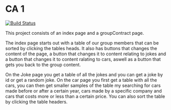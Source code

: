 # CA 1  
[![Build Status](https://travis-ci.org/cph-ms782/Course-Assignment-1.svg?branch=master)](https://travis-ci.org/cph-ms782/Course-Assignment-1)

This project consists of an index page and a groupContract page.

The index page starts out with a table of our group members that can be sorted by clicking the tables heads. It also has buttons that changes the content of the page, a button that changes it to content relating to jokes and a button that changes it to content ralating to cars, aswell as a button that gets you back to the group content.

On the Joke page you get a table of all the jokes and you can get a joke by id or get a random joke.
On the car page you first get a table with all the cars, you can then get smaller samples of the table my searching for cars made before or after a certain year, cars made by a specific company and cars that costs more or less than a certain price. You can also sort the table by clicking the table headers.
